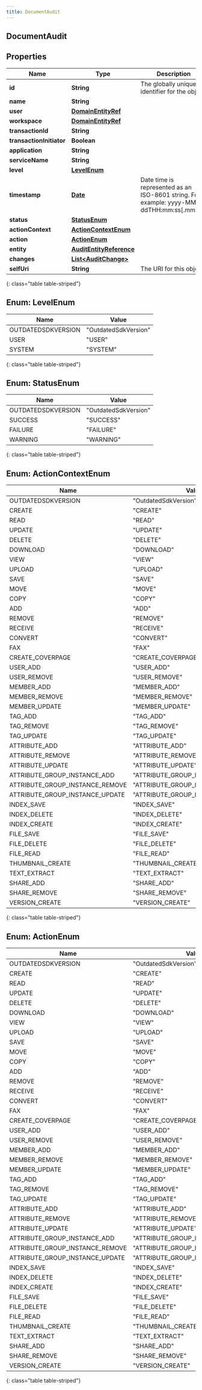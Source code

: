 ```yaml
---
title: DocumentAudit
---
```


## DocumentAudit

## Properties

| Name                     | Type                                                                     | Description                                                                             | Notes      |
| ------------------------ | ------------------------------------------------------------------------ | --------------------------------------------------------------------------------------- | ---------- |
| **id**                   | <!----><!---->**String**<!---->                                          | The globally unique identifier for the object.                                          | [optional] |
| **name**                 | <!----><!---->**String**<!---->                                          |                                                                                         | [optional] |
| **user**                 | <!----><!---->[**DomainEntityRef**](DomainEntityRef.md)<!---->           |                                                                                         | [optional] |
| **workspace**            | <!----><!---->[**DomainEntityRef**](DomainEntityRef.md)<!---->           |                                                                                         | [optional] |
| **transactionId**        | <!----><!---->**String**<!---->                                          |                                                                                         | [optional] |
| **transactionInitiator** | <!----><!---->**Boolean**<!---->                                         |                                                                                         | [optional] |
| **application**          | <!----><!---->**String**<!---->                                          |                                                                                         | [optional] |
| **serviceName**          | <!----><!---->**String**<!---->                                          |                                                                                         | [optional] |
| **level**                | [**LevelEnum**](#LevelEnum)<!---->                                       |                                                                                         | [optional] |
| **timestamp**            | <!----><!---->[**Date**](Date.md)<!---->                                 | Date time is represented as an ISO-8601 string. For example: yyyy-MM-ddTHH:mm:ss[.mmm]Z | [optional] |
| **status**               | [**StatusEnum**](#StatusEnum)<!---->                                     |                                                                                         | [optional] |
| **actionContext**        | [**ActionContextEnum**](#ActionContextEnum)<!---->                       |                                                                                         | [optional] |
| **action**               | [**ActionEnum**](#ActionEnum)<!---->                                     |                                                                                         | [optional] |
| **entity**               | <!----><!---->[**AuditEntityReference**](AuditEntityReference.md)<!----> |                                                                                         | [optional] |
| **changes**              | <!----><!---->[**List&lt;AuditChange&gt;**](AuditChange.md)<!---->       |                                                                                         | [optional] |
| **selfUri**              | <!----><!---->**String**<!---->                                          | The URI for this object                                                                 | [optional] |

{: class="table table-striped"}

<a name="LevelEnum"></a>

## Enum: LevelEnum

| Name               | Value                          |
| ------------------ | ------------------------------ |
| OUTDATEDSDKVERSION | &quot;OutdatedSdkVersion&quot; |
| USER               | &quot;USER&quot;               |
| SYSTEM             | &quot;SYSTEM&quot;             |

{: class="table table-striped"}

<a name="StatusEnum"></a>

## Enum: StatusEnum

| Name               | Value                          |
| ------------------ | ------------------------------ |
| OUTDATEDSDKVERSION | &quot;OutdatedSdkVersion&quot; |
| SUCCESS            | &quot;SUCCESS&quot;            |
| FAILURE            | &quot;FAILURE&quot;            |
| WARNING            | &quot;WARNING&quot;            |

{: class="table table-striped"}

<a name="ActionContextEnum"></a>

## Enum: ActionContextEnum

| Name                            | Value                                       |
| ------------------------------- | ------------------------------------------- |
| OUTDATEDSDKVERSION              | &quot;OutdatedSdkVersion&quot;              |
| CREATE                          | &quot;CREATE&quot;                          |
| READ                            | &quot;READ&quot;                            |
| UPDATE                          | &quot;UPDATE&quot;                          |
| DELETE                          | &quot;DELETE&quot;                          |
| DOWNLOAD                        | &quot;DOWNLOAD&quot;                        |
| VIEW                            | &quot;VIEW&quot;                            |
| UPLOAD                          | &quot;UPLOAD&quot;                          |
| SAVE                            | &quot;SAVE&quot;                            |
| MOVE                            | &quot;MOVE&quot;                            |
| COPY                            | &quot;COPY&quot;                            |
| ADD                             | &quot;ADD&quot;                             |
| REMOVE                          | &quot;REMOVE&quot;                          |
| RECEIVE                         | &quot;RECEIVE&quot;                         |
| CONVERT                         | &quot;CONVERT&quot;                         |
| FAX                             | &quot;FAX&quot;                             |
| CREATE_COVERPAGE                | &quot;CREATE_COVERPAGE&quot;                |
| USER_ADD                        | &quot;USER_ADD&quot;                        |
| USER_REMOVE                     | &quot;USER_REMOVE&quot;                     |
| MEMBER_ADD                      | &quot;MEMBER_ADD&quot;                      |
| MEMBER_REMOVE                   | &quot;MEMBER_REMOVE&quot;                   |
| MEMBER_UPDATE                   | &quot;MEMBER_UPDATE&quot;                   |
| TAG_ADD                         | &quot;TAG_ADD&quot;                         |
| TAG_REMOVE                      | &quot;TAG_REMOVE&quot;                      |
| TAG_UPDATE                      | &quot;TAG_UPDATE&quot;                      |
| ATTRIBUTE_ADD                   | &quot;ATTRIBUTE_ADD&quot;                   |
| ATTRIBUTE_REMOVE                | &quot;ATTRIBUTE_REMOVE&quot;                |
| ATTRIBUTE_UPDATE                | &quot;ATTRIBUTE_UPDATE&quot;                |
| ATTRIBUTE_GROUP_INSTANCE_ADD    | &quot;ATTRIBUTE_GROUP_INSTANCE_ADD&quot;    |
| ATTRIBUTE_GROUP_INSTANCE_REMOVE | &quot;ATTRIBUTE_GROUP_INSTANCE_REMOVE&quot; |
| ATTRIBUTE_GROUP_INSTANCE_UPDATE | &quot;ATTRIBUTE_GROUP_INSTANCE_UPDATE&quot; |
| INDEX_SAVE                      | &quot;INDEX_SAVE&quot;                      |
| INDEX_DELETE                    | &quot;INDEX_DELETE&quot;                    |
| INDEX_CREATE                    | &quot;INDEX_CREATE&quot;                    |
| FILE_SAVE                       | &quot;FILE_SAVE&quot;                       |
| FILE_DELETE                     | &quot;FILE_DELETE&quot;                     |
| FILE_READ                       | &quot;FILE_READ&quot;                       |
| THUMBNAIL_CREATE                | &quot;THUMBNAIL_CREATE&quot;                |
| TEXT_EXTRACT                    | &quot;TEXT_EXTRACT&quot;                    |
| SHARE_ADD                       | &quot;SHARE_ADD&quot;                       |
| SHARE_REMOVE                    | &quot;SHARE_REMOVE&quot;                    |
| VERSION_CREATE                  | &quot;VERSION_CREATE&quot;                  |

{: class="table table-striped"}

<a name="ActionEnum"></a>

## Enum: ActionEnum

| Name                            | Value                                       |
| ------------------------------- | ------------------------------------------- |
| OUTDATEDSDKVERSION              | &quot;OutdatedSdkVersion&quot;              |
| CREATE                          | &quot;CREATE&quot;                          |
| READ                            | &quot;READ&quot;                            |
| UPDATE                          | &quot;UPDATE&quot;                          |
| DELETE                          | &quot;DELETE&quot;                          |
| DOWNLOAD                        | &quot;DOWNLOAD&quot;                        |
| VIEW                            | &quot;VIEW&quot;                            |
| UPLOAD                          | &quot;UPLOAD&quot;                          |
| SAVE                            | &quot;SAVE&quot;                            |
| MOVE                            | &quot;MOVE&quot;                            |
| COPY                            | &quot;COPY&quot;                            |
| ADD                             | &quot;ADD&quot;                             |
| REMOVE                          | &quot;REMOVE&quot;                          |
| RECEIVE                         | &quot;RECEIVE&quot;                         |
| CONVERT                         | &quot;CONVERT&quot;                         |
| FAX                             | &quot;FAX&quot;                             |
| CREATE_COVERPAGE                | &quot;CREATE_COVERPAGE&quot;                |
| USER_ADD                        | &quot;USER_ADD&quot;                        |
| USER_REMOVE                     | &quot;USER_REMOVE&quot;                     |
| MEMBER_ADD                      | &quot;MEMBER_ADD&quot;                      |
| MEMBER_REMOVE                   | &quot;MEMBER_REMOVE&quot;                   |
| MEMBER_UPDATE                   | &quot;MEMBER_UPDATE&quot;                   |
| TAG_ADD                         | &quot;TAG_ADD&quot;                         |
| TAG_REMOVE                      | &quot;TAG_REMOVE&quot;                      |
| TAG_UPDATE                      | &quot;TAG_UPDATE&quot;                      |
| ATTRIBUTE_ADD                   | &quot;ATTRIBUTE_ADD&quot;                   |
| ATTRIBUTE_REMOVE                | &quot;ATTRIBUTE_REMOVE&quot;                |
| ATTRIBUTE_UPDATE                | &quot;ATTRIBUTE_UPDATE&quot;                |
| ATTRIBUTE_GROUP_INSTANCE_ADD    | &quot;ATTRIBUTE_GROUP_INSTANCE_ADD&quot;    |
| ATTRIBUTE_GROUP_INSTANCE_REMOVE | &quot;ATTRIBUTE_GROUP_INSTANCE_REMOVE&quot; |
| ATTRIBUTE_GROUP_INSTANCE_UPDATE | &quot;ATTRIBUTE_GROUP_INSTANCE_UPDATE&quot; |
| INDEX_SAVE                      | &quot;INDEX_SAVE&quot;                      |
| INDEX_DELETE                    | &quot;INDEX_DELETE&quot;                    |
| INDEX_CREATE                    | &quot;INDEX_CREATE&quot;                    |
| FILE_SAVE                       | &quot;FILE_SAVE&quot;                       |
| FILE_DELETE                     | &quot;FILE_DELETE&quot;                     |
| FILE_READ                       | &quot;FILE_READ&quot;                       |
| THUMBNAIL_CREATE                | &quot;THUMBNAIL_CREATE&quot;                |
| TEXT_EXTRACT                    | &quot;TEXT_EXTRACT&quot;                    |
| SHARE_ADD                       | &quot;SHARE_ADD&quot;                       |
| SHARE_REMOVE                    | &quot;SHARE_REMOVE&quot;                    |
| VERSION_CREATE                  | &quot;VERSION_CREATE&quot;                  |

{: class="table table-striped"}

